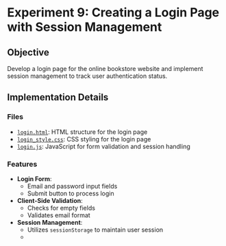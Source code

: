 # Experiment 9: Creating a Login Page with Session Management

## Objective

Develop a login page for the online bookstore website and implement session management to track user authentication status.

## Implementation Details

### Files

- [`login.html`](Web%20Workshop%20[College%20LAB]/Exp9/login.html): HTML structure for the login page
- [`login_style.css`](Web%20Workshop%20[College%20LAB]/Exp9/login_style.css): CSS styling for the login page
- [`login.js`](Web%20Workshop%20[College%20LAB]/Exp9/login.js): JavaScript for form validation and session handling

### Features

- **Login Form**:
  - Email and password input fields
  - Submit button to process login
- **Client-Side Validation**:
  - Checks for empty fields
  - Validates email format
- **Session Management**:
  - Utilizes `sessionStorage` to maintain user session
  -
